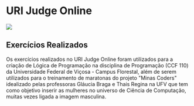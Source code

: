 # URI Judge Online

![](<https://i.pinimg.com/originals/0a/9c/b0/0a9cb0951a58e4e7779be13585555645.png>)

## Exercícios Realizados

Os exercícios realizados no URI Judge Online foram utilizados para a criação de Lógica de Programação na disciplina de Programação (CCF 110) da Universidade Federal de Viçosa - Campus Florestal, além de serem utilizados para o treinamento de maratonas do projeto "Minas Coders" idealizado pelas professoras Gláucia Braga e Thais Regina na UFV que tem como objetivo inserir as mulheres no universo de Ciência de Computação, muitas vezes ligada a imagem masculina.